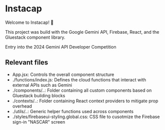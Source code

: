 # Instacap

Welcome to Instacap! 👋
<p>This project was build with the Google Gemini API, Firebase, React, and the Gluestack component library.
<p>Entry into the 2024 Gemini API Developer Competition

## Relevant files
- App.jsx: Controls the overall component structure
- ./functions/index.js: Defines the cloud functions that interact with external APIs such as Gemini
- ./components/..: Folder containing all custom components based on Gluestack building blocks
- ./contexts/..: Folder containing React context providers to mitigate prop overhead
- ./utils/..: Generic helper functions used across components
- ./styles/firebaseui-styling.global.css: CSS file to cusotmize the Firebase sign-in "NASCAR" screen

